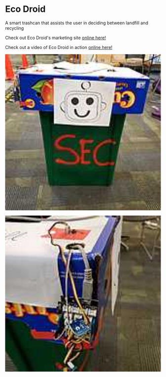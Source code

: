 # Eco Droid

A smart trashcan that assists the user in deciding between landfill and recycling  

Check out Eco Droid's marketing site [online here!](http://heaphurlers.tech/)  

Check out a video of Eco Droid in action [online here!](https://youtu.be/5o3Pl6nHvSw)   

<p align="center">
  <img src="./EcoDroid.jpg" alt="EcoDroidPicture" width="756"/>
</p>

<p align="center">
<img src="./EcoDroid2.jpg" alt="EcoDroidPicture" width="756"/>
</p>

